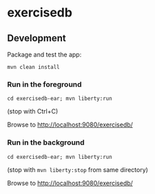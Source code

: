 # exercisedb

## Development

Package and test the app:

```
mvn clean install
```

### Run in the foreground 

```
cd exercisedb-ear; mvn liberty:run
```

(stop with Ctrl+C)

Browse to [http://localhost:9080/exercisedb/](http://localhost:9080/exercisedb/)

### Run in the background

```
cd exercisedb-ear; mvn liberty:run
```

(stop with `mvn liberty:stop` from same directory)

Browse to [http://localhost:9080/exercisedb/](http://localhost:9080/exercisedb/)
